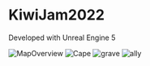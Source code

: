 # KiwiJam2022

Developed with Unreal Engine 5

![MapOverview](https://user-images.githubusercontent.com/57303994/180663153-c4c805ea-7bd1-4114-92cc-d7b8cef37b96.jpg)
![Cape](https://user-images.githubusercontent.com/57303994/180663149-41bfd66d-3c6c-4d59-bf83-df36b049a335.jpg)
![grave](https://user-images.githubusercontent.com/57303994/180663152-c3259520-bb8c-4657-b062-da5eb96bb37b.jpg)
![ally](https://user-images.githubusercontent.com/57303994/180663155-a075b238-0347-4bbd-a78d-a64add028980.jpg)
